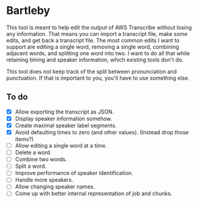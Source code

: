 # Bartleby

This tool is meant to help edit the output of AWS Transcribe without losing any
information. That means you can import a transcript file, make some edits, and
get back a transcript file. The most common edits I want to support are editing
a single word, removing a single word, combining adjacent words, and splitting
one word into two. I want to do all that while retaining timing and speaker
information, which existing tools don't do.

This tool does not keep track of the split between pronunciation and
punctuation. If that is important to you, you'll have to use something else.

## To do

- [x] Allow exporting the transcript as JSON.
- [x] Display speaker information somehow.
- [x] Create maximal speaker label segments.
- [x] Avoid defaulting times to zero (and other values). (Instead drop those items?)
- [ ] Allow editing a single word at a time.
- [ ] Delete a word.
- [ ] Combine two words.
- [ ] Split a word.
- [ ] Improve performance of speaker identification.
- [ ] Handle more speakers.
- [ ] Allow changing speaker names.
- [ ] Come up with better internal representation of job and chunks.
